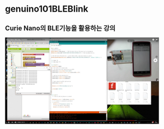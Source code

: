 # genuino101BLEBlink

## Curie Nano의 BLE기능을 활용하는 강의
[![](https://github.com/mtinet/genuino101BLEBlink/blob/master/BLE.png?raw=true)](https://youtu.be/tkhwSLn9kDk)
